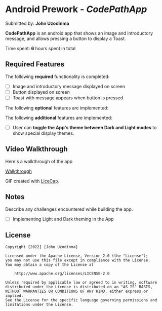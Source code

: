 # Android Prework - *CodePathApp*

Submitted by: **John Uzodinma**

**CodePathApp** is an android app that shows an image and introductory message, and allows pressing a button to display a Toast. 

Time spent: **6** hours spent in total

## Required Features

The following **required** functionality is completed:

* [ ] Image and introductory message displayed on screen
* [ ] Button displayed on screen
* [ ] Toast with message appears when button is pressed 

The following **optional** features are implemented:

The following **additional** features are implemented:

* [ ] User can **toggle the App's theme between Dark and Light modes** to show special display themes.

## Video Walkthrough

Here's a walkthrough of the app

[Walkthrough](https://github.com/princejohnnie/CodePathApp/blob/master/CodePathApp%20Video%20Walkthrough.gif)

GIF created with [LiceCap](http://www.cockos.com/licecap/).

## Notes

Describe any challenges encountered while building the app.

* [ ] Implementing Light and Dark theming in the App

## License

    Copyright [2022] [John Uzodinma]

    Licensed under the Apache License, Version 2.0 (the "License");
    you may not use this file except in compliance with the License.
    You may obtain a copy of the License at

        http://www.apache.org/licenses/LICENSE-2.0

    Unless required by applicable law or agreed to in writing, software
    distributed under the License is distributed on an "AS IS" BASIS,
    WITHOUT WARRANTIES OR CONDITIONS OF ANY KIND, either express or implied.
    See the License for the specific language governing permissions and
    limitations under the License.
